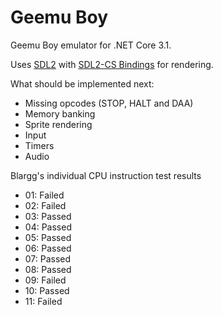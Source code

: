 # Geemu Boy
Geemu Boy emulator for .NET Core 3.1.

Uses [SDL2](https://www.libsdl.org/) with [SDL2-CS Bindings](https://github.com/flibitijibibo/SDL2-CS) for rendering.

What should be implemented next:
- Missing opcodes (STOP, HALT and DAA)
- Memory banking
- Sprite rendering
- Input
- Timers
- Audio

Blargg's individual CPU instruction test results
- 01: Failed
- 02: Failed
- 03: Passed
- 04: Passed
- 05: Passed
- 06: Passed
- 07: Passed
- 08: Passed
- 09: Failed
- 10: Passed
- 11: Failed
